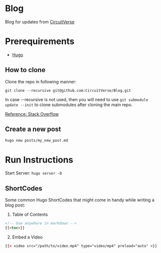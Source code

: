 # Blog
Blog for updates from [CircuitVerse](https://circuitverse.org/)


# Prerequirements

- [Hugo](https://gohugo.io/)

## How to clone

Clone the repo in following manner:

`git clone --recursive git@github.com:CircuitVerse/Blog.git`

In case --recursive is not used, then you will need to use `git submodule update --init` to clone submodules after cloning the main repo.

[Reference: Stack Overflow](https://stackoverflow.com/questions/3796927/how-to-git-clone-including-submodules)

## Create a new post

```bash
hugo new posts/my_new_post.md
```

# Run Instructions
Start Server: `hugo server -D` 

## ShortCodes

Some common Hugo ShortCodes that might come in handy while writing a blog post:
1. Table of Contents

```html
<!-- Use anywhere in markdown -->
{{<toc>}}
```

2. Embed a Video

```html
{{< video src="/path/to/video.mp4" type="video/mp4" preload="auto" >}}
```
